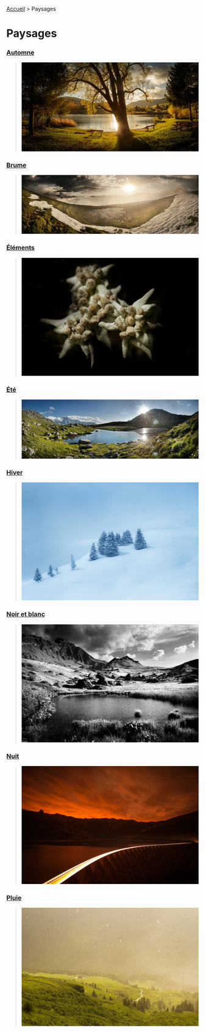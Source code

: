 [Accueil](https://github.com/olivier3lanc/photographies#readme) > Paysages

# Paysages

### [Automne](/paysages/automne#readme)
> [![Automne](https://raw.githubusercontent.com/olivier3lanc/photographies/master/paysages/automne/lac_thuile_automne_mg_6008__mg_6012-5-images_size_3200x1600.webp)](/paysages/automne#readme)

### [Brume](/paysages/brume#readme)
> [![Brume](https://raw.githubusercontent.com/olivier3lanc/photographies/master/paysages/brume/col_du_joly_mer_nuages_img_0566_img_0572-7-images_size_4800x1600.webp)](/paysages/brume#readme)

### [Éléments](/paysages/elements#readme)
> [![Éléments](https://raw.githubusercontent.com/olivier3lanc/photographies/master/paysages/elements/edelweiss_img_0479_size_2560x1706.webp)](/paysages/elements#readme)

### [Été](/paysages/elements#readme)
> [![Été](https://raw.githubusercontent.com/olivier3lanc/photographies/master/paysages/ete/lac_riondet_en_ete_img_1940_img_1948-9-im_size_4800x1600.webp)](/paysages/ete#readme)

### [Hiver](/paysages/hiver#readme)
> [![Hiver](https://raw.githubusercontent.com/olivier3lanc/photographies/master/paysages/hiver/sapins_hiver_isoles_img_1248_size_2560x1706.webp)](/paysages/hiver#readme)

### [Noir et blanc](/paysages/noir-et-blanc#readme)
> [![Noir et blanc](https://raw.githubusercontent.com/olivier3lanc/photographies/master/paysages/noir-et-blanc/plan_de_la_laie_roselend_3_nb_img_0515_size_2560x1706.webp)](/paysages/noir-et-blanc#readme)

### [Nuit](/paysages/nuit#readme)
> [![Nuit](https://raw.githubusercontent.com/olivier3lanc/photographies/master/paysages/nuit/_MG_1988_size_2500x1667.webp)](/paysages/nuit#readme)

### [Pluie](/paysages/pluie#readme)
> [![Pluie](https://raw.githubusercontent.com/olivier3lanc/photographies/master/paysages/pluie/orage_et_soleil_beaufortain_mg_1576_size_2560x1706.webp)](/paysages/pluie#readme)



